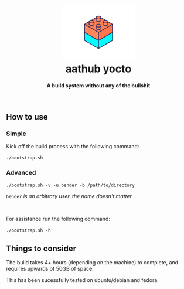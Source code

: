<h1 align="center">
  <a href="https://github.com/ableat/aathub-yocto"><img src="docs/imgs/brick.gif" alt="aathub yocto" width="200"></a>
  <br>
  aathub yocto
  <br>
</h1>

<h4 align="center">A build system without any of the bullshit</h4>

<br>


## How to use

### Simple

Kick off the build process with the following command:
```
./bootstrap.sh
```

### Advanced

```
./bootstrap.sh -v -u bender -b /path/to/directory
```

`bender` *is an arbitrary user. the name doesn't matter*

<br>

For assistance run the following command:
```
./bootstrap.sh -h
```

## Things to consider

The build takes 4+ hours (depending on the machine) to complete, and requires upwards of 50GB of space.

This has been sucessfully tested on ubuntu/debian and fedora.
